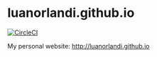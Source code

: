 # luanorlandi.github.io

[![CircleCI](https://circleci.com/gh/luanorlandi/luanorlandi.github.io.svg?style=shield)](https://circleci.com/gh/luanorlandi/luanorlandi.github.io-original)

My personal website: http://luanorlandi.github.io
